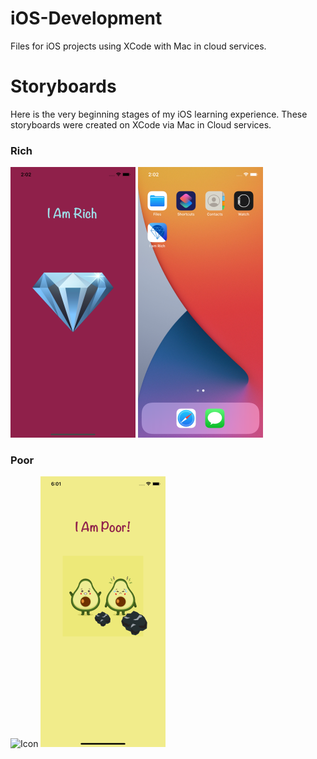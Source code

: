 # iOS-Development
Files for iOS projects using XCode with Mac in cloud services. 

# Storyboards
 Here is the very beginning stages of my iOS learning experience. These storyboards were created on XCode via Mac in Cloud services. 
 
 ### Rich
 
 ![Icon](https://github.com/aquaman48/iOS-Development/blob/main/Storyboards/Rich/IamRich_Main.png) ![Screen](https://github.com/aquaman48/iOS-Development/blob/main/Storyboards/Rich/IamRich_Home.png)
 
 ### Poor

 ![Icon]() ![Screen](https://github.com/aquaman48/iOS-Development/blob/main/Storyboards/Poor/IamPoor_Main.png)
